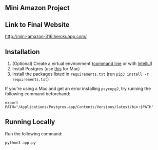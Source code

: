 ## Mini Amazon Project

## Link to Final Website

http://mini-amazon-316.herokuapp.com/

## Installation

1. (Optional) Create a virtual environment ([command line](https://packaging.python.org/guides/installing-using-pip-and-virtual-environments/#installing-virtualenv) 
or with [IntelliJ](https://www.jetbrains.com/help/idea/creating-virtual-environment.html)) 
2. Install Postgres (use [this](https://stackoverflow.com/a/21080707/7386515) for Mac)
3. Install the packages listed in `requirements.txt` (run `pip3 install -r requirements.txt`)

If you're using a Mac and get an error installing `psycopg2`, try running the following command beforehand:

```
export PATH="/Applications/Postgres.app/Contents/Versions/latest/bin:$PATH"
```

## Running Locally

Run the following command: 

```
python3 app.py
```
